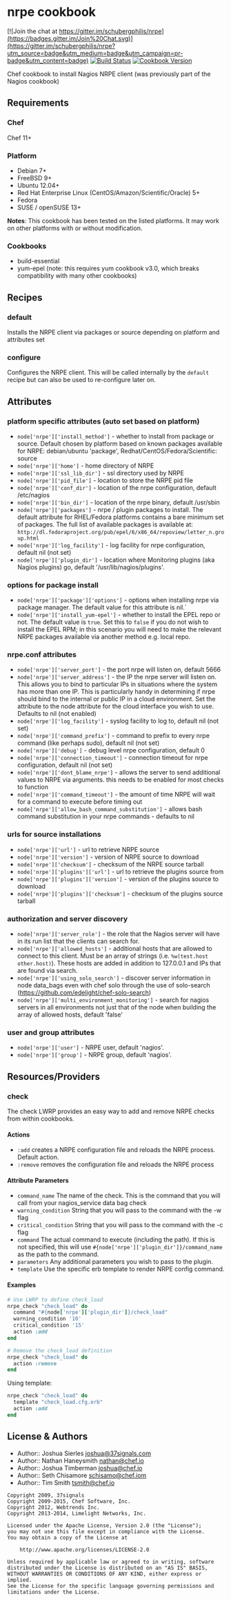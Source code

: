 # nrpe cookbook

[![Join the chat at https://gitter.im/schubergphilis/nrpe](https://badges.gitter.im/Join%20Chat.svg)](https://gitter.im/schubergphilis/nrpe?utm_source=badge&utm_medium=badge&utm_campaign=pr-badge&utm_content=badge) [![Build Status](https://travis-ci.org/schubergphilis/nrpe.svg?branch=master)](https://travis-ci.org/schubergphilis/nrpe) [![Cookbook Version](https://img.shields.io/cookbook/v/nrpe.svg)](https://supermarket.chef.io/schubergphilis/nrpe)

Chef cookbook to install Nagios NRPE client (was previously part of the Nagios cookbook)

## Requirements

### Chef

Chef 11+

### Platform

- Debian 7+
- FreeBSD 9+
- Ubuntu 12.04+
- Red Hat Enterprise Linux (CentOS/Amazon/Scientific/Oracle) 5+
- Fedora
- SUSE / openSUSE 13+

**Notes**: This cookbook has been tested on the listed platforms. It may work on other platforms with or without modification.

### Cookbooks

- build-essential
- yum-epel (note: this requires yum cookbook v3.0, which breaks compatibility with many other cookbooks)

## Recipes

### default

Installs the NRPE client via packages or source depending on platform and attributes set

### configure

Configures the NRPE client. This will be called internally by the `default` recipe but can also be used to re-configure later on.

## Attributes

### platform specific attributes (auto set based on platform)

- `node['nrpe']['install_method']` - whether to install from package or source. Default chosen by platform based on known packages available for NRPE: debian/ubuntu 'package', Redhat/CentOS/Fedora/Scientific: source
- `node['nrpe']['home']` - home directory of NRPE
- `node['nrpe']['ssl_lib_dir']` - ssl directory used by NRPE
- `node['nrpe']['pid_file']` - location to store the NRPE pid file
- `node['nrpe']['conf_dir']` - location of the nrpe configuration, default /etc/nagios
- `node['nrpe']['bin_dir']` - location of the nrpe binary, default /usr/sbin
- `node['nrpe']['packages']` - nrpe / plugin packages to install. The default attribute for RHEL/Fedora platforms contains a bare minimum set of packages. The full list of available packages is available at: `http://dl.fedoraproject.org/pub/epel/6/x86_64/repoview/letter_n.group.html`
- `node['nrpe']['log_facility']` - log facility for nrpe configuration, default nil (not set)
- `node['nrpe']['plugin_dir']` - location where Monitoring plugins (aka Nagios plugins) go, default '/usr/lib/nagios/plugins'.

### options for package install

- `node['nrpe']['package']['options']` - options when installing nrpe via package manager. The default value for this attribute is nil.`
- `node['nrpe']['install_yum-epel']` - whether to install the EPEL repo or not. The default value is `true`. Set this to `false` if you do not wish to install the EPEL RPM; in this scenario you will need to make the relevant NRPE packages available via another method e.g. local repo.

### nrpe.conf attributes

- `node['nrpe']['server_port']` - the port nrpe will listen on, default 5666
- `node['nrpe']['server_address']` - the IP the nrpe server will listen on. This allows you to bind to particular IPs in situations where the system has more than one IP. This is particularly handy in determining if nrpe should bind to the internal or public IP in a cloud environment. Set the attribute to the node attribute for the cloud interface you wish to use. Defaults to nil (not enabled)
- `node['nrpe']['log_facility']` - syslog facility to log to, default nil (not set)
- `node['nrpe']['command_prefix']` - command to prefix to every nrpe command (like perhaps sudo), default nil (not set)
- `node['nrpe']['debug']` - debug level nrpe configuration, default 0
- `node['nrpe']['connection_timeout']` - connection timeout for nrpe configuration, default nil (not set)
- `node['nrpe']['dont_blame_nrpe']` - allows the server to send additional values to NRPE via arguments. this needs to be enabled for most checks to function
- `node['nrpe']['command_timeout']` - the amount of time NRPE will wait for a command to execute before timing out
- `node['nrpe']['allow_bash_command_substitution']` - allows bash command substitution in your nrpe commands - defaults to nil

### urls for source installations

- `node['nrpe']['url']` - url to retrieve NRPE source
- `node['nrpe']['version']` - version of NRPE source to download
- `node['nrpe']['checksum']` - checksum of the NRPE source tarball
- `node['nrpe']['plugins']['url']` - url to retrieve the plugins source from
- `node['nrpe']['plugins']['version']` - version of the plugins source to download
- `node['nrpe']['plugins']['checksum']` - checksum of the plugins source tarball

### authorization and server discovery

- `node['nrpe']['server_role']` - the role that the Nagios server will have in its run list that the clients can search for.
- `node['nrpe']['allowed_hosts']` - additional hosts that are allowed to connect to this client. Must be an array of strings (i.e. `%w(test.host other.host)`). These hosts are added in addition to 127.0.0.1 and IPs that are found via search.
- `node['nrpe']['using_solo_search']` - discover server information in node data_bags even with chef solo through the use of solo-search (<https://github.com/edelight/chef-solo-search>)
- `node['nrpe']['multi_environment_monitoring']` - search for nagios servers in all environments not just that of the node when building the array of allowed hosts, default 'false'

### user and group attributes

- `node['nrpe']['user']` - NRPE user, default 'nagios'.
- `node['nrpe']['group']` - NRPE group, default 'nagios'.

## Resources/Providers

### check

The check LWRP provides an easy way to add and remove NRPE checks from within cookbooks.

#### Actions

- `:add` creates a NRPE configuration file and reloads the NRPE process. Default action.
- `:remove` removes the configuration file and reloads the NRPE process

#### Attribute Parameters

- `command_name` The name of the check. This is the command that you will call from your nagios_service data bag check
- `warning_condition` String that you will pass to the command with the -w flag
- `critical_condition` String that you will pass to the command with the -c flag
- `command` The actual command to execute (including the path). If this is not specified, this will use `#{node['nrpe']['plugin_dir']}/command_name` as the path to the command.
- `parameters` Any additional parameters you wish to pass to the plugin.
- `template` Use the specific erb template to render NRPE config command.

#### Examples

```ruby
# Use LWRP to define check_load
nrpe_check "check_load" do
  command "#{node['nrpe']['plugin_dir']}/check_load"
  warning_condition '10'
  critical_condition '15'
  action :add
end
```

```ruby
# Remove the check_load definition
nrpe_check "check_load" do
  action :remove
end
```

Using template:

```ruby
nrpe_check "check_load" do
  template "check_load.cfg.erb"
  action :add
end
```

## License & Authors

- Author:: Joshua Sierles [joshua@37signals.com](mailto:joshua@37signals.com)
- Author:: Nathan Haneysmith [nathan@chef.io](mailto:nathan@chef.io)
- Author:: Joshua Timberman [joshua@chef.io](mailto:joshua@chef.io)
- Author:: Seth Chisamore [schisamo@chef.iom](mailto:schisamo@chef.iom)
- Author:: Tim Smith [tsmith@chef.io](mailto:tsmith@chef.io)

```text
Copyright 2009, 37signals
Copyright 2009-2015, Chef Software, Inc.
Copyright 2012, Webtrends Inc.
Copyright 2013-2014, Limelight Networks, Inc.

Licensed under the Apache License, Version 2.0 (the "License");
you may not use this file except in compliance with the License.
You may obtain a copy of the License at

    http://www.apache.org/licenses/LICENSE-2.0

Unless required by applicable law or agreed to in writing, software
distributed under the License is distributed on an "AS IS" BASIS,
WITHOUT WARRANTIES OR CONDITIONS OF ANY KIND, either express or implied.
See the License for the specific language governing permissions and
limitations under the License.
```
